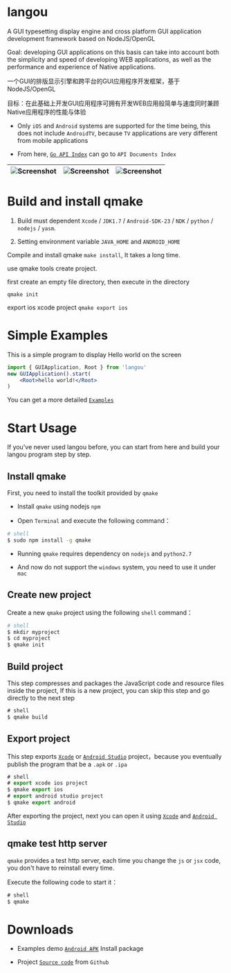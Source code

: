 langou
===============

A GUI typesetting display engine and cross platform GUI application development framework based on NodeJS/OpenGL

Goal: developing GUI applications on this basis can take into account both the simplicity and speed of developing WEB applications, as well as the performance and experience of Native applications.

一个GUI的排版显示引擎和跨平台的GUI应用程序开发框架，基于NodeJS/OpenGL

目标：在此基础上开发GUI应用程序可拥有开发WEB应用般简单与速度同时兼顾Native应用程序的性能与体验


* Only `iOS` and `Android` systems are supported for the time being, this does not include `AndroidTV`, because `TV` applications are very different from mobile applications

* From here, [`Go API Index`](http://quickgr.org/doc/) can go to `API Documents Index`

| ![Screenshot](http://quickgr.org/img/0x0ss.jpg) | ![Screenshot](http://quickgr.org/img/0x0ss_3.jpg) | ![Screenshot](http://quickgr.org/img/0x0ss_4.jpg) |
|--|--|--|


Build and install qmake
===============

1. Build must dependent `Xcode` / `JDK1.7` / `Android-SDK-23` / `NDK` / `python` / `nodejs` / `yasm`.

2. Setting environment variable `JAVA_HOME` and `ANDROID_HOME`

Compile and install qmake `make install`, It takes a long time.

use qmake tools create project.

first create an empty file directory, then execute in the directory

`qmake init`

export ios xcode project `qmake export ios`


# Simple Examples

This is a simple program to display Hello world on the screen

```jsx
import { GUIApplication, Root } from 'langou'
new GUIApplication().start(
	<Root>hello world!</Root>
)
```

You can get a more detailed [`Examples`]

# Start Usage

If you've never used langou before, you can start from here and build your langou program step by step.

## Install qmake

First, you need to install the toolkit provided by `qmake`

* Install `qmake` using nodejs `npm` 

* Open `Terminal` and execute the following command：

```sh
# shell
$ sudo npm install -g qmake

```
	
* Running `qmake` requires dependency on `nodejs` and `python2.7`

* And now do not support the `windows` system, you need to use it under `mac`

## Create new project

Create a new `qmake` project using the following `shell` command：

```sh
# shell
$ mkdir myproject
$ cd myproject
$ qmake init
```

## Build project

This step compresses and packages the JavaScript code and resource files inside the project,
If this is a new project, you can skip this step and go directly to the next step

```js
# shell
$ qmake build
```

## Export project

This step exports [`Xcode`] or [`Android Studio`] project，because you eventually publish the program that be a `.apk` or `.ipa`

```js
# shell
# export xcode ios project
$ qmake export ios
# export android studio project
$ qmake export android
```

After exporting the project, next you can open it using [`Xcode`] and [`Android Studio`]

## qmake test http server

`qmake` provides a test http server, each time you change the `js` or `jsx` code, you don't have to reinstall every time.

Execute the following code to start it：

```js
# shell
$ qmake
```

# Downloads

* Examples demo [`Android APK`] Install package

* Project [`Source code`] from `Github`


[`Examples`]: https://github.com/louis-tru/langou/tree/master/demo
[`Xcode`]: https://developer.apple.com/library/content/documentation/IDEs/Conceptual/AppDistributionGuide/ConfiguringYourApp/ConfiguringYourApp.html
[`Android Studio`]: https://developer.android.com/studio/projects/create-project.html
[`Android APK`]: https://github.com/louis-tru/langou/releases/download/v0.1.0/examples-release.apk
[`NPM`]: https://www.npmjs.com/package/qmake
[`Source code`]: https://github.com/louis-tru/langou
